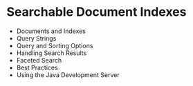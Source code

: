# Searchable Document Indexes

* Documents and Indexes
* Query Strings
* Query and Sorting Options
* Handling Search Results
* Faceted Search
* Best Practices
* Using the Java Development Server